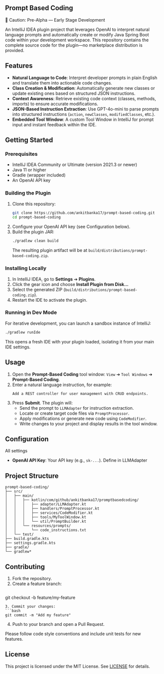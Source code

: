 ## Prompt Based Coding

🚧 Caution: Pre-Alpha — Early Stage Development


An IntelliJ IDEA plugin project that leverages OpenAI to interpret natural language prompts and automatically create or modify Java Spring Boot code within your development workspace. This repository contains the complete source code for the plugin—no marketplace distribution is provided.

## Features

- **Natural Language to Code**: Interpret developer prompts in plain English and translate them into actionable code changes.
- **Class Creation & Modification**: Automatically generate new classes or update existing ones based on structured JSON instructions.
- **Context Awareness**: Retrieve existing code context (classes, methods, imports) to ensure accurate modifications.
- **JSON-Based Instruction Extraction**: Use GPT-4o-mini to parse prompts into structured instructions (`action`, `newClasses`, `modifiedClasses`, etc.).
- **Embedded Tool Window**: A custom Tool Window in IntelliJ for prompt input and instant feedback within the IDE.

## Getting Started

### Prerequisites

- IntelliJ IDEA Community or Ultimate (version 2021.3 or newer)
- Java 11 or higher
- Gradle (wrapper included)
- An OpenAI API key

### Building the Plugin

1. Clone this repository:
   ```bash
   git clone https://github.com/ankitbanka17/prompt-based-coding.git
   cd prompt-based-coding
   ```
2. Configure your OpenAI API key (see Configuration below).
3. Build the plugin JAR:
   ```bash
   ./gradlew clean build
   ```
   The resulting plugin artifact will be at `build/distributions/prompt-based-coding.zip`.

### Installing Locally

1. In IntelliJ IDEA, go to **Settings** ➔ **Plugins**.
2. Click the gear icon and choose **Install Plugin from Disk...**
3. Select the generated ZIP (`build/distributions/prompt-based-coding.zip`).
4. Restart the IDE to activate the plugin.

### Running in Dev Mode

For iterative development, you can launch a sandbox instance of IntelliJ:
```bash
./gradlew runIde
```
This opens a fresh IDE with your plugin loaded, isolating it from your main IDE settings.

## Usage

1. Open the **Prompt-Based Coding** tool window: `View` ➔ `Tool Windows` ➔ **Prompt-Based Coding**.
2. Enter a natural language instruction, for example:
   ```text
   Add a REST controller for user management with CRUD endpoints.
   ```
3. Press **Submit**. The plugin will:
   - Send the prompt to `LLMAdapter` for instruction extraction.
   - Locate or create target code files via `PromptProcessor`.
   - Apply modifications or generate new code using `CodeModifier`.
   - Write changes to your project and display results in the tool window.

## Configuration

All settings 

- **OpenAI API Key**: Your API key (e.g., `sk-...`). Define in LLMAdapter
  

## Project Structure

```
prompt-based-coding/
├── src/
│   ├── main/
│   │   ├── kotlin/com/github/ankitbanka17/promptbasedcoding/
│   │   │   ├── adapter/LLMAdapter.kt
│   │   │   ├── handlers/PromptProcessor.kt
│   │   │   ├── services/CodeModifier.kt
│   │   │   ├── tools/MyToolWindow.kt
│   │   │   └── util/PromptBuilder.kt
│   │   └── resources/prompts/
│   │       └── code_instructions.txt
│   └── test/
├── build.gradle.kts
├── settings.gradle.kts
├── gradle/
└── gradlew*  
```

## Contributing

1. Fork the repository.
2. Create a feature branch:
   ```bash
git checkout -b feature/my-feature
   ```
3. Commit your changes:
   ```bash
git commit -m "Add my feature"
   ```
4. Push to your branch and open a Pull Request.

Please follow code style conventions and include unit tests for new features.

## License

This project is licensed under the MIT License. See [LICENSE](LICENSE) for details.

